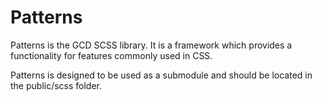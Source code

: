 Patterns
============

Patterns is the GCD SCSS library. It is a framework which provides a functionality for features commonly used in CSS.

Patterns is designed to be used as a submodule and should be located in the public/scss folder.
